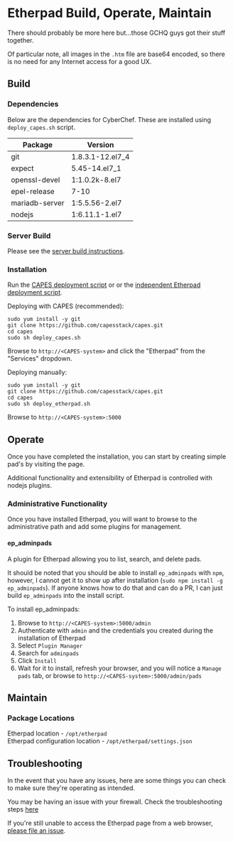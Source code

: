 # Etherpad Build, Operate, Maintain
There should probably be more here but...those GCHQ guys got their stuff together.

Of particular note, all images in the `.htm` file are base64 encoded, so there is no need for any Internet access for a good UX.

## Build

### Dependencies
Below are the dependencies for CyberChef. These are installed using `deploy_capes.sh` script.

| Package      | Version           |
|--------------|-------------------|
| git          | 1.8.3.1-12.el7_4  |
| expect       | 5.45-14.el7_1     |
| openssl-devel| 1:1.0.2k-8.el7    |
| epel-release | 7-10              |
| mariadb-server | 1:5.5.56-2.el7 |
| nodejs       | 1:6.11.1-1.el7 |

### Server Build
Please see the [server build instructions](../docs/README.md#build-your-os).

### Installation
Run the [CAPES deployment script](../deploy_capes.sh) or or the [independent Etherpad deployment script](deploy_etherpad.sh).

Deploying with CAPES (recommended):
```
sudo yum install -y git
git clone https://github.com/capesstack/capes.git
cd capes
sudo sh deploy_capes.sh
```
Browse to `http://<CAPES-system>` and click the "Etherpad" from the "Services" dropdown.

Deploying manually:
```
sudo yum install -y git
git clone https://github.com/capesstack/capes.git
cd capes
sudo sh deploy_etherpad.sh
```
Browse to `http://<CAPES-system>:5000`

## Operate
Once you have completed the installation, you can start by creating simple pad's by visiting the page.

Additional functionality and extensibility of Etherpad is controlled with nodejs plugins.

### Administrative Functionality
Once you have installed Etherpad, you will want to browse to the administrative path and add some plugins for management.

#### ep_adminpads
A plugin for Etherpad allowing you to list, search, and delete pads.

It should be noted that you should be able to install `ep_adminpads` with `npm`, however, I cannot get it to show up after installation (`sudo npm install -g ep_adminpads`). If anyone knows how to do that and can do a PR, I can just build `ep_adminpads` into the install script.

To install ep_adminpads:
1. Browse to `http://<CAPES-system>:5000/admin`
1. Authenticate with `admin` and the credentials you created during the installation of Etherpad
1. Select `Plugin Manager`
1. Search for `adminpads`
1. Click `Install`
1. Wait for it to install, refresh your browser, and you will notice a `Manage pads` tab, or browse to `http://<CAPES-system>:5000/admin/pads`

## Maintain

### Package Locations
Etherpad location - `/opt/etherpad`   
Etherpad configuration location - `/opt/etherpad/settings.json`

## Troubleshooting
In the event that you have any issues, here are some things you can check to make sure they're operating as intended.

You may be having an issue with your firewall. Check the troubleshooting steps [here](../landing_page/build_operate_maintain.md#troubleshooting)

If you're still unable to access the Etherpad page from a web browser, [please file an issue](https://github.com/capesstack/capes/issues).
